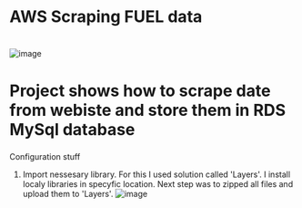 # AWS Scraping FUEL data <h1> 

![image](https://user-images.githubusercontent.com/60892908/132874696-7661e6c9-394a-4720-a2b6-9b77bc634568.png)

# Project shows how to scrape date from webiste and store them in RDS MySql database <h3>
  
Configuration stuff
 1) Import nessesary library. 
  For this I used solution called 'Layers'. I install localy libraries in specyfic location. Next step was to zipped all files and upload them to 'Layers'.
  ![image](https://user-images.githubusercontent.com/60892908/132942955-b251649f-292d-467f-81fa-0b4b98db5df0.png)

      

